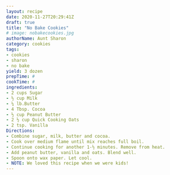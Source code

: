 ```yaml
--- 
layout: recipe 
date: 2020-11-27T20:29:41Z 
draft: true 
title: "No Bake Cookies" 
# image: nobakecookies.jpg 
authorName: Aunt Sharon 
category: cookies 
tags: 
- cookies 
- sharon 
- no bake 
yield: 3 dozen 
prepTime: # 
cookTime: # 
ingredients: 
- 2 cups Sugar 
- ½ cup Milk 
- ¼ lb.Butter 
- 4 Tbsp. Cocoa 
- ½ cup Peanut Butter 
- 2 ½ cup Quick Cooking Oats 
- 2 tsp. Vanilla 
Directions: 
- Combine sugar, milk, butter and cocoa. 
- Cook over medium flame until mix reaches full boil. 
- Continue cooking for another 1-½ minutes. Remove from heat. 
- Add peanut butter, vanilla and oats. Blend well. 
- Spoon onto wax paper. Let cool. 
- NOTE: We loved this recipe when we were kids! 
---
```


